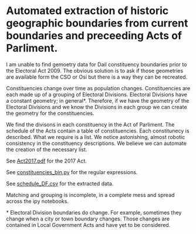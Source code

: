 # Automated extraction of historic geographic boundaries from current boundaries and preceeding Acts of Parliment.
I am unable to find gemoetry data for Dail constituency boundaries prior to the Electoral Act 2009. The obvious solution is to ask if those geometries are available form the CSO or Osi but there is a way they can be recreated.

Constituencies change over time as population changes. Constituencies are each made up of a grouping of Electoral Divisions. Electoral Divisions have a constant geometry; in general\*. Therefore, if we have the geometry of the Electoral Divisions and we know the Divisions in each group we can create the geometry for the constituencies.

We find the divisons in each constituency in the Act of Parliment. The schedule of the Acts contain a table of constituencies. Each constitunecy is described. What we require is a list. We notice astonishing, almost robotic consistency in the constituency descriptions. We believe we can automate the creation of the necessary list. 

See [Act2017.pdf](https://github.com/scriptsandstuff/parsing/blob/master/Act2017.pdf) for the 2017 Act.

See [constituencies_bin.py](https://github.com/scriptsandstuff/parsing/blob/master/constituencies_bin.py) for the regular expressions.

See [schedule_DF.csv](https://github.com/scriptsandstuff/parsing/blob/master/schedule_DF.csv) for the extracted data.

Matching and grouping is incomplete, in a complete mess and spread across the ipy notebooks.

\* Electoral Division boundaries do change. For example, sometimes they change when a city or town boundary changes. Those changes are contained in Local Government Acts and have yet to be considered.
